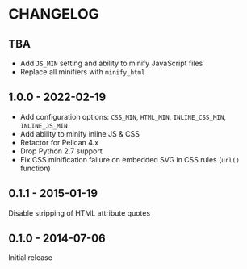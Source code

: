 CHANGELOG
=========

TBA
------------------

- Add `JS_MIN` setting and ability to minify JavaScript files
- Replace all minifiers with `minify_html`

1.0.0 - 2022-02-19
------------------

- Add configuration options: `CSS_MIN`, `HTML_MIN`, `INLINE_CSS_MIN`, `INLINE_JS_MIN`
- Add ability to minify inline JS & CSS
- Refactor for Pelican 4.x
- Drop Python 2.7 support
- Fix CSS minification failure on embedded SVG in CSS rules (`url()` function)

0.1.1 - 2015-01-19
------------------

Disable stripping of HTML attribute quotes

0.1.0 - 2014-07-06
------------------

Initial release

